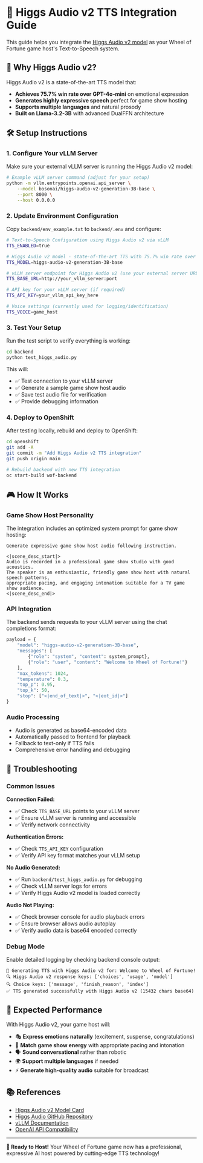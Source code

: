 # 🎤 Higgs Audio v2 TTS Integration Guide

This guide helps you integrate the [Higgs Audio v2 model](https://huggingface.co/bosonai/higgs-audio-v2-generation-3B-base) as your Wheel of Fortune game host's Text-to-Speech system.

## 🌟 Why Higgs Audio v2?

Higgs Audio v2 is a state-of-the-art TTS model that:
- **Achieves 75.7% win rate over GPT-4o-mini** on emotional expression
- **Generates highly expressive speech** perfect for game show hosting
- **Supports multiple languages** and natural prosody
- **Built on Llama-3.2-3B** with advanced DualFFN architecture

## 🛠️ Setup Instructions

### 1. Configure Your vLLM Server

Make sure your external vLLM server is running the Higgs Audio v2 model:

```bash
# Example vLLM server command (adjust for your setup)
python -m vllm.entrypoints.openai.api_server \
    --model bosonai/higgs-audio-v2-generation-3B-base \
    --port 8000 \
    --host 0.0.0.0
```

### 2. Update Environment Configuration

Copy `backend/env_example.txt` to `backend/.env` and configure:

```bash
# Text-to-Speech Configuration using Higgs Audio v2 via vLLM
TTS_ENABLED=true

# Higgs Audio v2 model - state-of-the-art TTS with 75.7% win rate over GPT-4o-mini
TTS_MODEL=higgs-audio-v2-generation-3B-base

# vLLM server endpoint for Higgs Audio v2 (use your external server URL)
TTS_BASE_URL=http://your_vllm_server:port

# API key for your vLLM server (if required)
TTS_API_KEY=your_vllm_api_key_here

# Voice settings (currently used for logging/identification)
TTS_VOICE=game_host
```

### 3. Test Your Setup

Run the test script to verify everything is working:

```bash
cd backend
python test_higgs_audio.py
```

This will:
- ✅ Test connection to your vLLM server
- ✅ Generate a sample game show host audio
- ✅ Save test audio file for verification
- ✅ Provide debugging information

### 4. Deploy to OpenShift

After testing locally, rebuild and deploy to OpenShift:

```bash
cd openshift
git add -A
git commit -m "Add Higgs Audio v2 TTS integration"
git push origin main

# Rebuild backend with new TTS integration
oc start-build wof-backend
```

## 🎮 How It Works

### Game Show Host Personality

The integration includes an optimized system prompt for game show hosting:

```
Generate expressive game show host audio following instruction.

<|scene_desc_start|>
Audio is recorded in a professional game show studio with good acoustics. 
The speaker is an enthusiastic, friendly game show host with natural speech patterns, 
appropriate pacing, and engaging intonation suitable for a TV game show audience.
<|scene_desc_end|>
```

### API Integration

The backend sends requests to your vLLM server using the chat completions format:

```python
payload = {
    "model": "higgs-audio-v2-generation-3B-base",
    "messages": [
        {"role": "system", "content": system_prompt},
        {"role": "user", "content": "Welcome to Wheel of Fortune!"}
    ],
    "max_tokens": 1024,
    "temperature": 0.3,
    "top_p": 0.95,
    "top_k": 50,
    "stop": ["<|end_of_text|>", "<|eot_id|>"]
}
```

### Audio Processing

- Audio is generated as base64-encoded data
- Automatically passed to frontend for playback
- Fallback to text-only if TTS fails
- Comprehensive error handling and debugging

## 🔧 Troubleshooting

### Common Issues

**Connection Failed:**
- ✅ Check `TTS_BASE_URL` points to your vLLM server
- ✅ Ensure vLLM server is running and accessible
- ✅ Verify network connectivity

**Authentication Errors:**
- ✅ Check `TTS_API_KEY` configuration
- ✅ Verify API key format matches your vLLM setup

**No Audio Generated:**
- ✅ Run `backend/test_higgs_audio.py` for debugging
- ✅ Check vLLM server logs for errors
- ✅ Verify Higgs Audio v2 model is loaded correctly

**Audio Not Playing:**
- ✅ Check browser console for audio playback errors
- ✅ Ensure browser allows audio autoplay
- ✅ Verify audio data is base64 encoded correctly

### Debug Mode

Enable detailed logging by checking backend console output:

```
🎤 Generating TTS with Higgs Audio v2 for: Welcome to Wheel of Fortune!
🔍 Higgs Audio v2 response keys: ['choices', 'usage', 'model']
🔍 Choice keys: ['message', 'finish_reason', 'index']
✅ TTS generated successfully with Higgs Audio v2 (15432 chars base64)
```

## 🎯 Expected Performance

With Higgs Audio v2, your game host will:
- 🎭 **Express emotions naturally** (excitement, suspense, congratulations)
- 🎪 **Match game show energy** with appropriate pacing and intonation
- 🗣️ **Sound conversational** rather than robotic
- 🌍 **Support multiple languages** if needed
- ⚡ **Generate high-quality audio** suitable for broadcast

## 📚 References

- [Higgs Audio v2 Model Card](https://huggingface.co/bosonai/higgs-audio-v2-generation-3B-base)
- [Higgs Audio GitHub Repository](https://github.com/boson-ai/higgs-audio)
- [vLLM Documentation](https://docs.vllm.ai/)
- [OpenAI API Compatibility](https://docs.vllm.ai/en/latest/serving/openai_compatible_server.html)

---

**🎡 Ready to Host!** Your Wheel of Fortune game now has a professional, expressive AI host powered by cutting-edge TTS technology!
